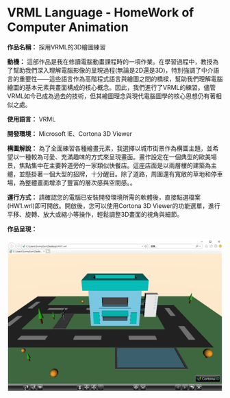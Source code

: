 # VRML Language - HomeWork of Computer Animation

**作品名稱：** 採用VRML的3D繪圖練習

**動機：** 這部作品是我在修讀電腦動畫課程時的一項作業。在學習過程中，教授為了幫助我們深入理解電腦影像的呈現過程(無論是2D還是3D)，特別強調了中介語言的重要性——這些語言作為高階程式語言與繪圖之間的橋樑，幫助我們理解電腦繪圖的基本元素與畫面構成的核心概念。因此，我們進行了VRML的練習。儘管VRML如今已成為過去的技術，但其繪圖理念與現代電腦圖學的核心思想仍有著相似之處。

**使用語言：** VRML

**開發環境：** Microsoft IE、Cortona 3D Viewer

**構圖解說：** 為了全面練習各種繪畫元素，我選擇以城市街景作為構圖主題，並希望以一種較為可愛、充滿趣味的方式來呈現畫面。畫作設定在一個典型的歐美場景，焦點集中在主要幹道旁的一家類似快餐店。這座店面是以兩層樓的建築為主體，並懸掛著一個大型的招牌，十分醒目。除了道路，周圍還有寬敞的草地和停車場，為整體畫面增添了豐富的層次感與空間感。。

**運行方式：** 請確認您的電腦已安裝開發環境所需的軟體後，直接點選檔案(HW1.wrl)即可開啟。開啟後，您可以使用Cortona 3D Viewer的功能選單，進行平移、旋轉、放大或縮小等操作，輕鬆調整3D畫面的視角與細節。

**作品呈現：** 
<br>
<div align="center">
	<img src="./作業截圖.jpg" alt="Editor" width="500">
</div>
<br>
